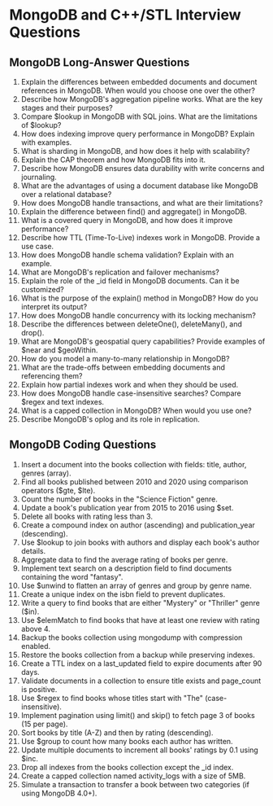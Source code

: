 # MongoDB and C++/STL Interview Questions

## MongoDB Long-Answer Questions

1. Explain the differences between embedded documents and document references in MongoDB. When would you choose one over the other?
2. Describe how MongoDB's aggregation pipeline works. What are the key stages and their purposes?
3. Compare $lookup in MongoDB with SQL joins. What are the limitations of $lookup?
4. How does indexing improve query performance in MongoDB? Explain with examples.
5. What is sharding in MongoDB, and how does it help with scalability?
6. Explain the CAP theorem and how MongoDB fits into it.
7. Describe how MongoDB ensures data durability with write concerns and journaling.
8. What are the advantages of using a document database like MongoDB over a relational database?
9. How does MongoDB handle transactions, and what are their limitations?
10. Explain the difference between find() and aggregate() in MongoDB.
11. What is a covered query in MongoDB, and how does it improve performance?
12. Describe how TTL (Time-To-Live) indexes work in MongoDB. Provide a use case.
13. How does MongoDB handle schema validation? Explain with an example.
14. What are MongoDB's replication and failover mechanisms?
15. Explain the role of the _id field in MongoDB documents. Can it be customized?
16. What is the purpose of the explain() method in MongoDB? How do you interpret its output?
17. How does MongoDB handle concurrency with its locking mechanism?
18. Describe the differences between deleteOne(), deleteMany(), and drop().
19. What are MongoDB's geospatial query capabilities? Provide examples of $near and $geoWithin.
20. How do you model a many-to-many relationship in MongoDB?
21. What are the trade-offs between embedding documents and referencing them?
22. Explain how partial indexes work and when they should be used.
23. How does MongoDB handle case-insensitive searches? Compare $regex and text indexes.
24. What is a capped collection in MongoDB? When would you use one?
25. Describe MongoDB's oplog and its role in replication.

## MongoDB Coding Questions

1. Insert a document into the books collection with fields: title, author, genres (array).
2. Find all books published between 2010 and 2020 using comparison operators ($gte, $lte).
3. Count the number of books in the "Science Fiction" genre.
4. Update a book's publication year from 2015 to 2016 using $set.
5. Delete all books with rating less than 3.
6. Create a compound index on author (ascending) and publication_year (descending).
7. Use $lookup to join books with authors and display each book's author details.
8. Aggregate data to find the average rating of books per genre.
9. Implement text search on a description field to find documents containing the word "fantasy".
10. Use $unwind to flatten an array of genres and group by genre name.
11. Create a unique index on the isbn field to prevent duplicates.
12. Write a query to find books that are either "Mystery" or "Thriller" genre ($in).
13. Use $elemMatch to find books that have at least one review with rating above 4.
14. Backup the books collection using mongodump with compression enabled.
15. Restore the books collection from a backup while preserving indexes.
16. Create a TTL index on a last_updated field to expire documents after 90 days.
17. Validate documents in a collection to ensure title exists and page_count is positive.
18. Use $regex to find books whose titles start with "The" (case-insensitive).
19. Implement pagination using limit() and skip() to fetch page 3 of books (15 per page).
20. Sort books by title (A-Z) and then by rating (descending).
21. Use $group to count how many books each author has written.
22. Update multiple documents to increment all books' ratings by 0.1 using $inc.
23. Drop all indexes from the books collection except the _id index.
24. Create a capped collection named activity_logs with a size of 5MB.
25. Simulate a transaction to transfer a book between two categories (if using MongoDB 4.0+).

